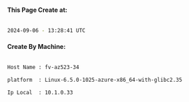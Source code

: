
   
#### This Page Create at:

```bash

2024-09-06 - 13:28:41 UTC

```

#### Create By Machine:

```bash

Host Name : fv-az523-34

platform  : Linux-6.5.0-1025-azure-x86_64-with-glibc2.35

Ip Local  : 10.1.0.33

```

